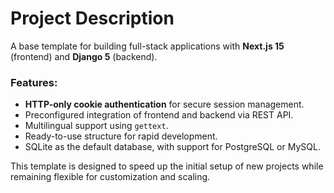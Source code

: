 # Project Description

A base template for building full-stack applications with **Next.js 15** (frontend) and **Django 5** (backend).

### Features:
- **HTTP-only cookie authentication** for secure session management.
- Preconfigured integration of frontend and backend via REST API.
- Multilingual support using `gettext`.
- Ready-to-use structure for rapid development.
- SQLite as the default database, with support for PostgreSQL or MySQL.

This template is designed to speed up the initial setup of new projects while remaining flexible for customization and scaling.
